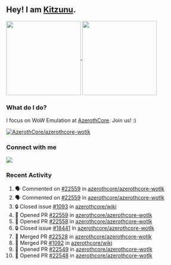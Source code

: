 ## Hey! I am [Kitzunu](https://Github.com/Kitzunu).

<!--
[![Kitzunu's Github stats](https://github-readme-stats.vercel.app/api?username=kitzunu&theme=github_dark&show_icons=true&number_format=long)](https://github.com/Kitzunu)

[![Kitzunu's Language stats](https://github-readme-stats.vercel.app/api/top-langs/?username=Kitzunu&layout=donut&theme=github_dark)](https://github.com/Kitzunu)
-->

<a href="https://github.com/Kitzunu">
  <img height=200 align="center" src="https://github-readme-stats.vercel.app/api?username=kitzunu&theme=github_dark&show_icons=true&number_format=long" />
</a>
<a href="https://github.com/Kitzunu">
  <img height=200 align="center" src="https://github-readme-stats.vercel.app/api/top-langs/?username=Kitzunu&layout=donut&theme=github_dark" />
</a>

### What do I do?

I focus on WoW Emulation at [AzerothCore](https://github.com/AzerothCore). Join us! :)

[![AzerothCore/azerothcore-wotlk](https://github-readme-stats.vercel.app/api/pin/?username=AzerothCore&repo=azerothcore-wotlk&theme=github_dark&show_owner=true)](https://github.com/azerothcore/azerothcore-wotlk)

### Connect with me
[![](https://img.shields.io/badge/AzerothCore%20Discord-Connect%20with%20me!-green)](https://discord.com/invite/gkt4y2x)

### Recent Activity

<!--START_SECTION:activity-->
1. 🗣 Commented on [#22559](https://github.com/azerothcore/azerothcore-wotlk/pull/22559#issuecomment-3117811960) in [azerothcore/azerothcore-wotlk](https://github.com/azerothcore/azerothcore-wotlk)
2. 🗣 Commented on [#22559](https://github.com/azerothcore/azerothcore-wotlk/pull/22559#issuecomment-3117804846) in [azerothcore/azerothcore-wotlk](https://github.com/azerothcore/azerothcore-wotlk)
3. 🔒 Closed issue [#1093](https://github.com/azerothcore/wiki/issues/1093) in [azerothcore/wiki](https://github.com/azerothcore/wiki)
4. 💪 Opened PR [#22559](https://github.com/azerothcore/azerothcore-wotlk/pull/22559) in [azerothcore/azerothcore-wotlk](https://github.com/azerothcore/azerothcore-wotlk)
5. 💪 Opened PR [#22558](https://github.com/azerothcore/azerothcore-wotlk/pull/22558) in [azerothcore/azerothcore-wotlk](https://github.com/azerothcore/azerothcore-wotlk)
6. 🔒 Closed issue [#18441](https://github.com/azerothcore/azerothcore-wotlk/issues/18441) in [azerothcore/azerothcore-wotlk](https://github.com/azerothcore/azerothcore-wotlk)
7. 🎉 Merged PR [#22528](https://github.com/azerothcore/azerothcore-wotlk/pull/22528) in [azerothcore/azerothcore-wotlk](https://github.com/azerothcore/azerothcore-wotlk)
8. 🎉 Merged PR [#1092](https://github.com/azerothcore/wiki/pull/1092) in [azerothcore/wiki](https://github.com/azerothcore/wiki)
9. 💪 Opened PR [#22549](https://github.com/azerothcore/azerothcore-wotlk/pull/22549) in [azerothcore/azerothcore-wotlk](https://github.com/azerothcore/azerothcore-wotlk)
10. 💪 Opened PR [#22548](https://github.com/azerothcore/azerothcore-wotlk/pull/22548) in [azerothcore/azerothcore-wotlk](https://github.com/azerothcore/azerothcore-wotlk)
<!--END_SECTION:activity-->
